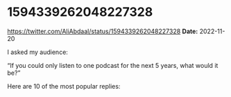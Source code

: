 # 1594339262048227328
https://twitter.com/AliAbdaal/status/1594339262048227328
**Date:** 2022-11-20

I asked my audience:

“If you could only listen to one podcast for the next 5 years, what would it be?”

Here are 10 of the most popular replies:
